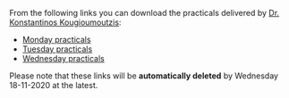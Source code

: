 From the following links you can download the practicals delivered by [Dr. Konstantinos Kougioumoutzis](www.kkougiou.com):  

- [Monday practicals](https://transferxl.com/08vqgLtdwmhJT6)
- [Tuesday practicals](https://transferxl.com/08v34hK43Jcrk0)
- [Wednesday practicals](https://transferxl.com/08j2zSwMpLvkH) 

Please note that these links will be **automatically deleted** by Wednesday 18-11-2020 at the latest.
